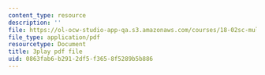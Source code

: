```yaml
---
content_type: resource
description: ''
file: https://ol-ocw-studio-app-qa.s3.amazonaws.com/courses/18-02sc-multivariable-calculus-fall-2010/0863fab6b2912df5f3658f5289b5b886_PxkEoEbCJT8.pdf
file_type: application/pdf
resourcetype: Document
title: 3play pdf file
uid: 0863fab6-b291-2df5-f365-8f5289b5b886
---
```

